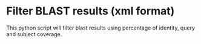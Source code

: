 # Filter BLAST results (xml format)

This python script will filter blast results using percentage of identity, query and subject coverage.
